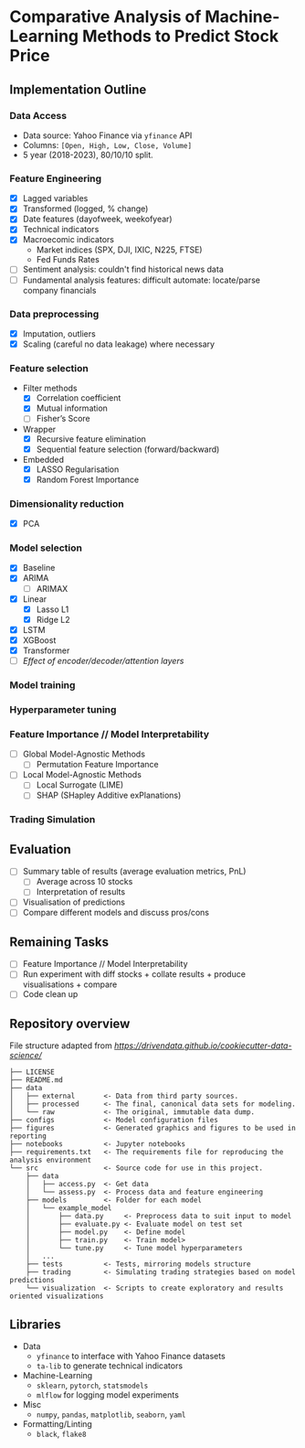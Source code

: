 # Comparative Analysis of Machine-Learning Methods to Predict Stock Price

## Implementation Outline

### Data Access
- Data source: Yahoo Finance via `yfinance` API
- Columns: `[Open, High, Low, Close, Volume]`
- 5 year (2018-2023), 80/10/10 split.
### Feature Engineering
- [x] Lagged variables
- [x] Transformed (logged, % change)
- [x] Date features (dayofweek, weekofyear)
- [x] Technical indicators
- [x] Macroecomic indicators
    - Market indices (SPX, DJI, IXIC, N225, FTSE)
    - Fed Funds Rates
- [ ] Sentiment analysis: couldn't find historical news data
- [ ] Fundamental analysis features: difficult automate: locate/parse company financials
### Data preprocessing
- [x] Imputation, outliers
- [x] Scaling (careful no data leakage) where necessary
### Feature selection
- Filter methods
    - [x] Correlation coefficient
    - [x] Mutual information
    - [ ] Fisher’s Score
- Wrapper
    - [x] Recursive feature elimination
    - [x] Sequential feature selection (forward/backward)
- Embedded
    - [x] LASSO Regularisation
    - [x] Random Forest Importance
### Dimensionality reduction
- [x] PCA
### Model selection 
- [x] Baseline
- [x] ARIMA
    - [ ] ARIMAX
- [x] Linear
    - [x] Lasso L1
    - [x] Ridge L2
- [x] LSTM
- [x] XGBoost
- [x] Transformer
- [ ] *Effect of encoder/decoder/attention layers*
### Model training 
### Hyperparameter tuning
### Feature Importance // Model Interpretability
- [ ] Global Model-Agnostic Methods
    - [ ] Permutation Feature Importance
- [ ] Local Model-Agnostic Methods
    - [ ] Local Surrogate (LIME)
    - [ ] SHAP (SHapley Additive exPlanations)
### Trading Simulation

## Evaluation
- [ ] Summary table of results (average evaluation metrics, PnL)
    - [ ] Average across 10 stocks
    - [ ] Interpretation of results
- [ ] Visualisation of predictions
- [ ] Compare different models and discuss pros/cons

## Remaining Tasks
- [ ] Feature Importance // Model Interpretability
- [ ] Run experiment with diff stocks + collate results + produce visualisations + compare
- [ ] Code clean up

## Repository overview
File structure adapted from *https://drivendata.github.io/cookiecutter-data-science/*
```
├── LICENSE
├── README.md          
├── data
│   ├── external       <- Data from third party sources.
│   ├── processed      <- The final, canonical data sets for modeling.
│   └── raw            <- The original, immutable data dump.
├── configs            <- Model configuration files
├── figures            <- Generated graphics and figures to be used in reporting
├── notebooks          <- Jupyter notebooks 
├── requirements.txt   <- The requirements file for reproducing the analysis environment
└── src                <- Source code for use in this project.
    ├── data           
    │   ├── access.py  <- Get data 
    │   └── assess.py  <- Process data and feature engineering
    ├── models         <- Folder for each model   
    │   └── example_model 
    │       ├── data.py     <- Preprocess data to suit input to model
    │       ├── evaluate.py <- Evaluate model on test set
    │       ├── model.py    <- Define model
    │       ├── train.py    <- Train model>
    │       └── tune.py     <- Tune model hyperparameters
    │   ...
    ├── tests          <- Tests, mirroring models structure
    ├── trading        <- Simulating trading strategies based on model predictions
    └── visualization  <- Scripts to create exploratory and results oriented visualizations
```

## Libraries
- Data
    - `yfinance` to interface with Yahoo Finance datasets
    - `ta-lib` to generate technical indicators
- Machine-Learning
    - `sklearn`, `pytorch`, `statsmodels`
    - `mlflow` for logging model experiments
- Misc
    - `numpy`, `pandas`, `matplotlib`, `seaborn`, `yaml`
- Formatting/Linting
    - `black`, `flake8`